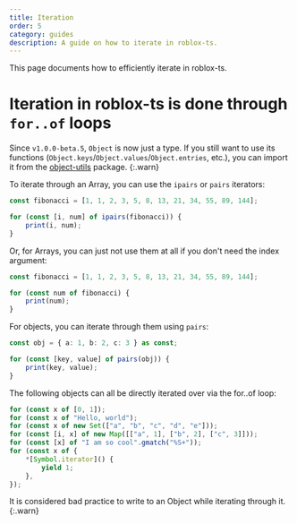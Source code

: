 ```yaml
---
title: Iteration
order: 5
category: guides
description: A guide on how to iterate in roblox-ts.
---
```


This page documents how to efficiently iterate in roblox-ts.

# Iteration in roblox-ts is done through `for..of` loops

Since `v1.0.0-beta.5`, `Object` is now just a type. If you still want to use its functions (`Object.keys`/`Object.values`/`Object.entries`, etc.), you can import it from the [object-utils](https://www.npmjs.com/package/@rbxts/object-utils) package. {:.warn}

To iterate through an Array, you can use the `ipairs` or `pairs` iterators:

```ts
const fibonacci = [1, 1, 2, 3, 5, 8, 13, 21, 34, 55, 89, 144];

for (const [i, num] of ipairs(fibonacci)) {
	print(i, num);
}
```
Or, for Arrays, you can just not use them at all if you don't need the index argument:

```ts
const fibonacci = [1, 1, 2, 3, 5, 8, 13, 21, 34, 55, 89, 144];

for (const num of fibonacci) {
	print(num);
}
```

For objects, you can iterate through them using `pairs`:

```ts
const obj = { a: 1, b: 2, c: 3 } as const;

for (const [key, value] of pairs(obj)) {
	print(key, value);
}
```

The following objects can all be directly iterated over via the for..of loop:

```ts
for (const x of [0, 1]);
for (const x of "Hello, world");
for (const x of new Set(["a", "b", "c", "d", "e"]));
for (const [i, x] of new Map([["a", 1], ["b", 2], ["c", 3]]));
for (const [x] of "I am so cool".gmatch("%S+"));
for (const x of {
	*[Symbol.iterator]() {
		yield 1;
	},
});
```

It is considered bad practice to write to an Object while iterating through it. {:.warn}
